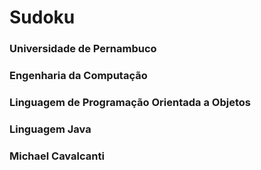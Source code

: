 # Sudoku
 ### Universidade de Pernambuco
 ###  Engenharia da Computação
 ###  Linguagem de Programação Orientada a Objetos
 ###  Linguagem Java
 ###  Michael Cavalcanti
